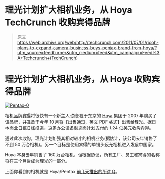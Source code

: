 # 理光计划扩大相机业务，从 Hoya TechCrunch 收购宾得品牌

> 原文：<https://web.archive.org/web/http://techcrunch.com/2011/07/01/ricoh-plans-to-expand-camera-business-buys-pentax-brand-from-hoya/?utm_source=feedburner&utm_medium=feed&utm_campaign=Feed%3A+Techcrunch+(TechCrunch>)

# 理光计划扩大相机业务，从 Hoya 收购宾得品牌

[![](img/d4e50ffbd9b52c2611801974b4de8cce.png "Pentax-Q")](https://web.archive.org/web/20230204115150/http://www.crunchgear.com/2011/07/01/ricoh-plans-to-expand-camera-business-buys-pentax-brand-from-hoya/pentax-q-2/)

相机品牌[宾得](https://web.archive.org/web/20230204115150/http://www.crunchgear.com/tag/pentax)将很快有一个新主人:总部位于东京的 [Hoya](https://web.archive.org/web/20230204115150/http://www.crunchgear.com/tag/hoya) 集团于 2007 年购买了该品牌，并准备于今年 10 月[将](https://web.archive.org/web/20230204115150/https://techcrunch.com/files/2011/07/d0h4dj0000001fwi.pdf)【出售通知，英文 PDF 格式】出售给[理光](https://web.archive.org/web/20230204115150/http://www.crunchgear.com/tag/ricoh)。据日本商业日报日经报道，这家办公设备制造商计划支付约 1.24 亿美元收购宾得。

通过此次收购，理光计划加强其相对较小的相机业务(据估计，该公司去年销售了不到 50 万台相机)。另一个目标是使用宾得的单镜头反光相机进入发展中国家。

Hoya 本身去年销售了 160 万台相机，但根据协议，所有工厂、员工和宾得的名称将在三个月后成为理光的一部分。

上面你看到的相机就是 Hoya/Pentax [前几天推出的所谓 Q](https://web.archive.org/web/20230204115150/http://www.crunchgear.com/2011/06/23/pentax-releases-the-q-camera-the-smallest-interchangeable-lens-camera-in-most-of-the-world/)。